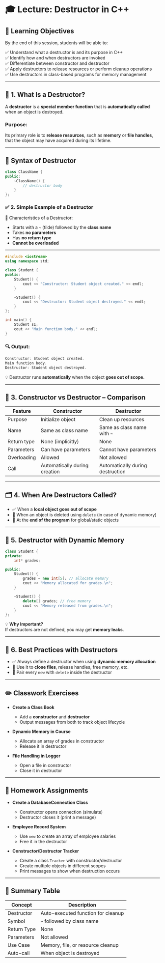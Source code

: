 # 🎓 Lecture: Destructor in C++

## 🎯 Learning Objectives

By the end of this session, students will be able to:

✅ Understand what a destructor is and its purpose in C++  
✅ Identify how and when destructors are invoked  
✅ Differentiate between constructor and destructor  
✅ Apply destructors to release resources or perform cleanup operations  
✅ Use destructors in class-based programs for memory management  

---

## 🧠 1. What Is a Destructor?

A **destructor** is a **special member function** that is **automatically called** when an object is destroyed.

### Purpose:
Its primary role is to **release resources**, such as **memory** or **file handles**, that the object may have acquired during its lifetime.

---

## 🔧 Syntax of Destructor

```cpp
class ClassName {
public:
    ~ClassName() {
        // destructor body
    }
};
```
### ✅ 2. Simple Example of a Destructor

📝 Characteristics of a Destructor:

- Starts with a `~` (tilde) followed by the **class name**  
- Takes **no parameters**  
- Has **no return type**  
- **Cannot be overloaded**

---

```cpp
#include <iostream>
using namespace std;

class Student {
public:
    Student() {
        cout << "Constructor: Student object created." << endl;
    }

    ~Student() {
        cout << "Destructor: Student object destroyed." << endl;
    }
};

int main() {
    Student s1;
    cout << "Main function body." << endl;
}
```
### 🔍 Output:

```cpp
Constructor: Student object created.
Main function body.
Destructor: Student object destroyed.
```
💡 Destructor runs **automatically** when the object **goes out of scope**.

---

## 🔁 3. Constructor vs Destructor – Comparison

| Feature       | Constructor                 | Destructor                         |
|---------------|------------------------------|-------------------------------------|
| Purpose       | Initialize object            | Clean up resources                  |
| Name          | Same as class name           | Same as class name with `~`         |
| Return type   | None (implicitly)            | None                                |
| Parameters    | Can have parameters          | Cannot have parameters              |
| Overloading   | Allowed                      | Not allowed                         |
| Call          | Automatically during creation | Automatically during destruction    |

---

## 🗂️ 4. When Are Destructors Called?

- ✅ When a **local object goes out of scope**  
- 🧹 When an object is deleted using `delete` (in case of dynamic memory)  
- 🛑 At the **end of the program** for global/static objects  

---

## 🧪 5. Destructor with Dynamic Memory

```cpp
class Student {
private:
    int* grades;

public:
    Student() {
        grades = new int[5]; // allocate memory
        cout << "Memory allocated for grades.\n";
    }

    ~Student() {
        delete[] grades; // free memory
        cout << "Memory released from grades.\n";
    }
};
```
💡 **Why Important?**  
If destructors are not defined, you may get **memory leaks**.

---

## 🔐 6. Best Practices with Destructors

- ✅ Always define a destructor when using **dynamic memory allocation**  
- 📂 Use it to **close files**, release handles, free memory, etc.  
- 🔁 Pair every `new` with `delete` inside the destructor  

---

## ✏️ Classwork Exercises

- **Create a Class Book**  
  - Add a **constructor** and **destructor**  
  - Output messages from both to track object lifecycle

- **Dynamic Memory in Course**  
  - Allocate an array of grades in constructor  
  - Release it in destructor

- **File Handling in Logger**  
  - Open a file in constructor  
  - Close it in destructor

---

## 📝 Homework Assignments

- **Create a DatabaseConnection Class**  
  - Constructor opens connection (simulate)  
  - Destructor closes it (print a message)

- **Employee Record System**  
  - Use `new` to create an array of employee salaries  
  - Free it in the destructor

- **Constructor/Destructor Tracker**  
  - Create a class `Tracker` with constructor/destructor  
  - Create multiple objects in different scopes  
  - Print messages to show when destruction occurs

---

## 📌 Summary Table

| Concept       | Description                           |
|----------------|----------------------------------------|
| Destructor    | Auto-executed function for cleanup     |
| Symbol        | `~` followed by class name             |
| Return Type   | None                                   |
| Parameters    | Not allowed                            |
| Use Case      | Memory, file, or resource cleanup      |
| Auto-call     | When object is destroyed               |
